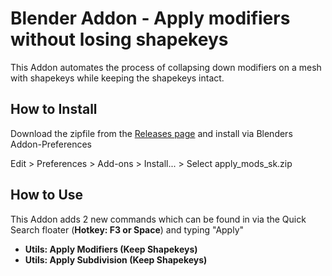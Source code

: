 # Blender Addon - Apply modifiers without losing shapekeys
This Addon automates the process of collapsing down modifiers on a mesh with shapekeys while keeping the shapekeys intact.

## How to Install

Download the zipfile from the [Releases page](https://github.com/smokejohn/bl_apply_mods_shapekey/releases) and install via Blenders Addon-Preferences

Edit > Preferences > Add-ons > Install... > Select apply_mods_sk.zip

## How to Use

This Addon adds 2 new commands which can be found in via the Quick Search floater (**Hotkey: F3 or Space**) and typing "Apply"
* **Utils: Apply Modifiers (Keep Shapekeys)**
* **Utils: Apply Subdivision (Keep Shapekeys)**
